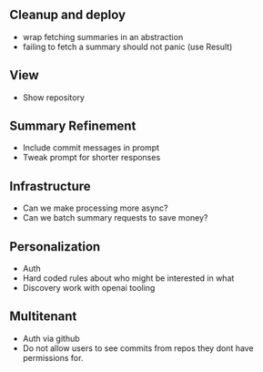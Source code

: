 ## Cleanup and deploy

- wrap fetching summaries in an abstraction
- failing to fetch a summary should not panic (use Result)

## View

- Show repository

## Summary Refinement

- Include commit messages in prompt
- Tweak prompt for shorter responses

## Infrastructure

- Can we make processing more async?
- Can we batch summary requests to save money?

## Personalization

- Auth
- Hard coded rules about who might be interested in what
- Discovery work with openai tooling

## Multitenant

- Auth via github
- Do not allow users to see commits from repos they dont have permissions for.
